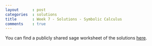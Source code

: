 ```yaml
---
layout      : post
categories  : solutions
title       : Week 7 - Solutions - Symbolic Calculus
comments    : true
---
```


You can find a publicly shared sage worksheet of the solutions [here](https://cloud.sagemath.com/projects/c5be8454-3f27-4e5a-865c-590833f25333/files/SageWeek07.sagews).

